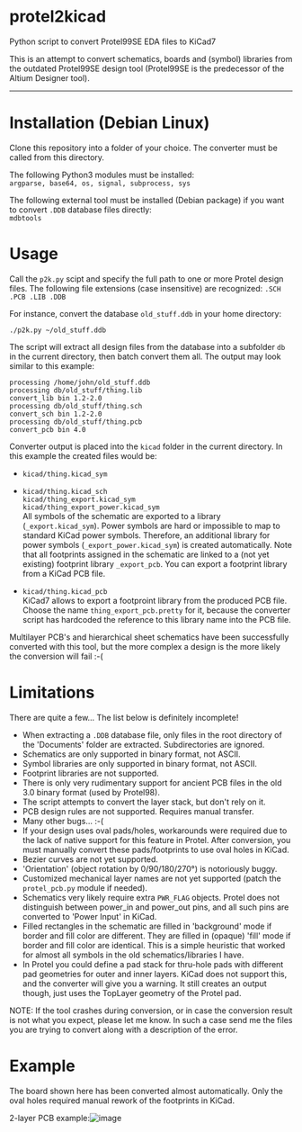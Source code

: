 # protel2kicad
Python script to convert Protel99SE EDA files to KiCad7

This is an attempt to convert schematics, boards and (symbol) libraries from the outdated Protel99SE design tool (Protel99SE is the predecessor of the Altium Designer tool).

---

# Installation (Debian Linux)
Clone this repository into a folder of your choice. The converter must be called from this directory.

The following Python3 modules must be installed:<br>
`argparse, base64, os, signal, subprocess, sys`

The following external tool must be installed (Debian package) if you want to convert `.DDB` database files directly:<br>
`mdbtools`

# Usage
Call the `p2k.py` scipt and specify the full path to one or more Protel design files. The following file extensions (case insensitive) are recognized: `.SCH .PCB .LIB .DDB`

For instance, convert the database `old_stuff.ddb` in your home directory:<br>

    ./p2k.py ~/old_stuff.ddb

The script will extract all design files from the database into a subfolder `db` in the current directory, then batch convert them all. The output may look similar to this example:

    processing /home/john/old_stuff.ddb
    processing db/old_stuff/thing.lib
    convert_lib bin 1.2-2.0
    processing db/old_stuff/thing.sch
    convert_sch bin 1.2-2.0
    processing db/old_stuff/thing.pcb
    convert_pcb bin 4.0

Converter output is placed into the `kicad` folder in the current directory. In this example the created files would be:

  * `kicad/thing.kicad_sym`

  * `kicad/thing.kicad_sch`<br>
    `kicad/thing_export.kicad_sym`<br>
    `kicad/thing_export_power.kicad_sym`<br>
All symbols of the schematic are exported to a library (`_export.kicad_sym`). Power symbols are hard or impossible to map to standard KiCad power symbols. Therefore, an additional library for power symbols (`_export_power.kicad_sym`) is created automatically. Note that all footprints assigned in the schematic are linked to a (not yet existing) footprint library `_export_pcb`. You can export a footprint library from a KiCad PCB file.

  * `kicad/thing.kicad_pcb`<br>
KiCad7 allows to export a footproint library from the produced PCB file. Choose the name `thing_export_pcb.pretty` for it, because the converter script has hardcoded the reference to this library name into the PCB file.

Multilayer PCB's and hierarchical sheet schematics have been successfully converted with this tool, but the more complex a design is the more likely the conversion will fail :-(

# Limitations

There are quite a few...   The list below is definitely incomplete!

  * When extracting a `.DDB` database file, only files in the root directory of the 'Documents' folder are extracted. Subdirectories are ignored.
  * Schematics are only supported in binary format, not ASCII.
  * Symbol libraries are only supported in binary format, not ASCII.
  * Footprint libraries are not supported.
  * There is only very rudimentary support for ancient PCB files in the old 3.0 binary format (used by Protel98).
  * The script attempts to convert the layer stack, but don't rely on it.
  * PCB design rules are not supported. Requires manual transfer.
  * Many other bugs... :-(
  * If your design uses oval pads/holes, workarounds were required due to the lack of native support for this feature in Protel. After conversion, you must manually convert these pads/footprints to use oval holes in KiCad.
  * Bezier curves are not yet supported.
  * 'Orientation' (object rotation by 0/90/180/270°) is notoriously buggy.
  * Customized mechanical layer names are not yet supported (patch the `protel_pcb.py` module if needed).
  * Schematics very likely require extra `PWR_FLAG` objects. Protel does not distinguish between power_in and power_out pins, and all such pins are converted to 'Power Input' in KiCad.
  * Filled rectangles in the schematic are filled in 'background' mode if border and fill color are different. They are filled in (opaque) 'fill' mode if border and fill color are identical. This is a simple heuristic that worked for almost all symbols in the old schematics/libraries I have.
  * In Protel you could define a pad stack for thru-hole pads with different pad geometries for outer and inner layers. KiCad does not support this, and the converter will give you a warning. It still creates an output though, just uses the TopLayer geometry of the Protel pad.

NOTE: If the tool crashes during conversion, or in case the conversion result is not what you expect, please let me know. In such a case send me the files you are trying to convert along with a description of the error.

# Example
The board shown here has been converted almost automatically. Only the oval holes required manual rework of the footprints in KiCad.

2-layer PCB example:![image](https://user-images.githubusercontent.com/32458301/228797211-e99c50bf-944c-412b-a244-165cab7c292b.png)

